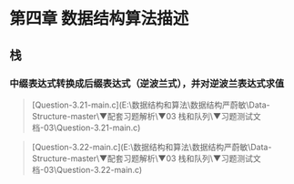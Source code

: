# 第四章	数据结构算法描述



## 栈

### 中缀表达式转换成后缀表达式（逆波兰式），并对逆波兰表达式求值

> [Question-3.21-main.c](E:\数据结构和算法\数据结构严蔚敏\Data-Structure-master\▼配套习题解析\▼03 栈和队列\▼习题测试文档-03\Question-3.21-main.c)

> [Question-3.22-main.c](E:\数据结构和算法\数据结构严蔚敏\Data-Structure-master\▼配套习题解析\▼03 栈和队列\▼习题测试文档-03\Question-3.22-main.c)

